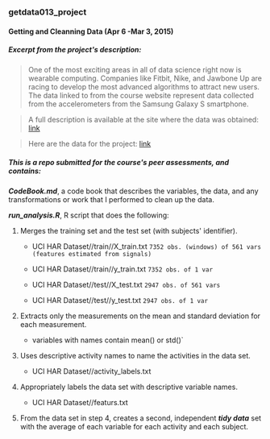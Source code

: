 ### getdata013_project
#### Getting and Cleanning Data (Apr 6  -Mar 3, 2015)

##### Excerpt from the project's description:
>One of the most exciting areas in all of data science right now is wearable computing. 
Companies like Fitbit, Nike, and Jawbone Up are racing to develop the most advanced algorithms to attract new users. 
The data linked to from the course website represent data collected from the accelerometers from the Samsung Galaxy S smartphone.

>A full description is available at the site where the data was obtained: [link](http://archive.ics.uci.edu/ml/datasets/Human+Activity+Recognition+Using+Smartphones)

>Here are the data for the project: [link](https://d396qusza40orc.cloudfront.net/getdata%2Fprojectfiles%2FUCI%20HAR%20Dataset.zip)

##### This is a repo submitted for the course's peer assessments, and contains:

**_CodeBook.md_**, a code book that describes the variables, the data, and any transformations or work 
that I performed to clean up the data.

**_run_analysis.R_**, R script that does the following:

1. Merges the training set and the test set (with subjects' identifier).

    - UCI HAR Dataset//train//X_train.txt `7352 obs. (windows) of 561 vars (features estimated from signals)`
    - UCI HAR Dataset//train//y_train.txt `7352 obs. of 1 var`
    
    - UCI HAR Dataset//test//X_test.txt `2947 obs. of 561 vars`
    - UCI HAR Dataset//test//y_test.txt `2947 obs. of 1 var`

2. Extracts only the measurements on the mean and standard deviation for each measurement.

    - variables with names contain mean() or std()`
    
3. Uses descriptive activity names to name the activities in the data set.

    - UCI HAR Dataset//activity_labels.txt
    
4. Appropriately labels the data set with descriptive variable names.

    - UCI HAR Dataset//featurs.txt
    
5. From the data set in step 4, creates a second, independent **_tidy data_** set with the average 
of each variable for each activity and each subject.
